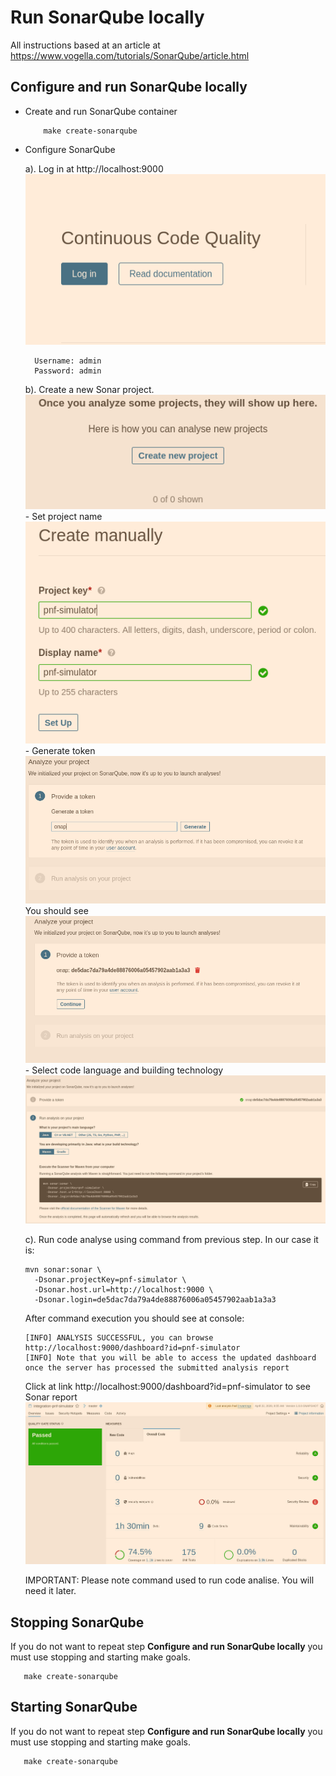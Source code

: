 # Run SonarQube locally
All instructions based at an article at https://www.vogella.com/tutorials/SonarQube/article.html

## Configure and run SonarQube locally
* Create and run SonarQube container
    ```
        make create-sonarqube
    ```
* Configure SonarQube

    a). Log in at http://localhost:9000
        ![alt text](docs/sonarqube/login_sonarqube.png "Log in")
        
        Username: admin
        Password: admin
    
    b). Create a new Sonar project.
        ![alt text](docs/sonarqube/create_new_project_sonarqube.png "Create a new project")
        - Set project name
        ![alt text](docs/sonarqube/create_new_project_step1_sonarqube.png "Set project name")
        - Generate token
        ![alt text](docs/sonarqube/create_new_project_step2_sonarqube.png "Generate token")
        You should see
        ![alt text](docs/sonarqube/create_new_project_step3_sonarqube.png "Generated token")
        - Select code language and building technology
        ![alt text](docs/sonarqube/create_new_project_step4_sonarqube.png "Select code language")
        
    c). Run code analyse using command from previous step. In our case it is: 
    ```
    mvn sonar:sonar \
      -Dsonar.projectKey=pnf-simulator \
      -Dsonar.host.url=http://localhost:9000 \
      -Dsonar.login=de5dac7da79a4de88876006a05457902aab1a3a3
    ```
    After command execution you should see at console:
    ```
    [INFO] ANALYSIS SUCCESSFUL, you can browse http://localhost:9000/dashboard?id=pnf-simulator
    [INFO] Note that you will be able to access the updated dashboard once the server has processed the submitted analysis report
    ```
    Click at link http://localhost:9000/dashboard?id=pnf-simulator to see Sonar report
    ![alt text](docs/sonarqube/sonarqube_report.png "Select code language")
        
    IMPORTANT: Please note command used to run code analise. You will need it later.  
      
## Stopping SonarQube
If you do not want to repeat step **Configure and run SonarQube locally** you must use stopping and starting make goals.
```
   make create-sonarqube
```

## Starting SonarQube
If you do not want to repeat step **Configure and run SonarQube locally** you must use stopping and starting make goals.
```
   make create-sonarqube
```

